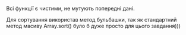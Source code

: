 Всі функції є чистими, не мутують попередні дані.

Для сортування використав метод бульбашки, так як стандартний метод масиву Array.sort() було б дуже просто для цього завдання)))
